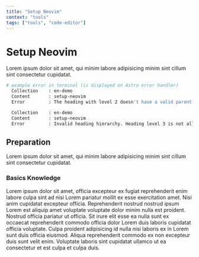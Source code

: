 ```yaml
---
title: "Setup Neovim"
context: "tools"
tags: ["tools", "code-editor"]
---
```


# Setup Neovim

Lorem ipsum dolor sit amet, qui minim labore adipisicing minim sint cillum sint consectetur cupidatat.

```sh
# example error in terminal (is displayed on Astro error handler)
  Collection    : en-demo
  Content       : setup-neovim
  Error         : The heading with level 2 doesn't have a valid parent.
```

```sh
  Collection    : en-demo
  Content       : setup-neovim
  Error         : Invalid heading hierarchy. Heading level 3 is not allowed after level 1.
```

## Preparation

Lorem ipsum dolor sit amet, qui minim labore adipisicing minim sint cillum sint consectetur cupidatat.

### Basics Knowledge

Lorem ipsum dolor sit amet, officia excepteur ex fugiat reprehenderit enim labore culpa sint ad nisi Lorem pariatur mollit ex esse exercitation amet. Nisi anim cupidatat excepteur officia. Reprehenderit nostrud nostrud ipsum Lorem est aliquip amet voluptate voluptate dolor minim nulla est proident. Nostrud officia pariatur ut officia. Sit irure elit esse ea nulla sunt ex occaecat reprehenderit commodo officia dolor Lorem duis laboris cupidatat officia voluptate. Culpa proident adipisicing id nulla nisi laboris ex in Lorem sunt duis officia eiusmod. Aliqua reprehenderit commodo ex non excepteur duis sunt velit enim. Voluptate laboris sint cupidatat ullamco ut ea consectetur et est culpa et culpa duis.
